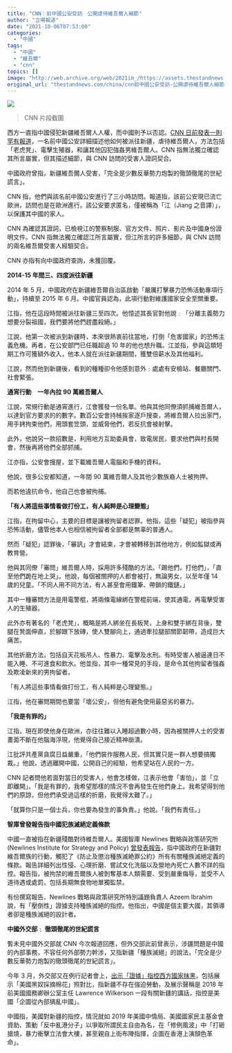 ```yaml
---
title: "CNN：前中國公安受訪　公開虐待維吾爾人細節"
author: "立場報道"
date: "2021-10-06T07:53:00"
categories:
  - "中國"
tags:
  - "中國"
  - "維吾爾"
  - "cnn"
topics: []
image: "http://web.archive.org/web/2021im_/https://assets.thestandnews.com/media/photos/Screenshot_2021-10-06_01.13.06.png"
original_url: "thestandnews.com/china/cnn前中國公安受訪-公開虐待維吾爾人細節"
---
```

![](http://web.archive.org/web/2021im_/https://assets.thestandnews.com/media/photos/Screenshot_2021-10-06_01.13.06.png)
> CNN 片段截圖

西方一直指中國侵犯新疆維吾爾人人權，而中國則予以否認。[CNN 日前發表一則罕有報道](http://web.archive.org/web/20211015151017/https://edition.cnn.com/2021/10/04/china/xinjiang-detective-torture-intl-hnk-dst/index.html)，一名前中國公安詳細描述他如何被派往新疆，虐待維吾爾人，方法包括「老虎凳」、電擊生殖器，和讓其他囚犯強姦男維吾爾人。CNN 指無法獨立確認其所言屬實，但其描述細節，與 CNN 訪問的受害人證詞契合。

中國政府曾指，新疆維吾爾人受害，「完全是少數反華勢力炮製的徹頭徹尾的世紀謊言」。

CNN 指，他們與該名前中國公安進行了三小時訪問。報道指，該前公安現已流亡歐洲，訪問也是在歐洲進行。該公安要求匿名，僅被稱為「江（Jiang 之音譯）」，以保護其中國的家人。

CNN 為確認其證詞，已檢視江的警察制服、官方文件、照片、影片及中國身份證明文件。CNN 指無法獨立確認江所言屬實，但江所言的許多細節，與 CNN 訪問的兩名維吾爾受害人經驗契合。

CNN 亦指有向中國政府查詢，未獲回覆。

**2014-15 年間三、四度派往新疆**

2014 年 5 月，中國政府在新疆維吾爾自治區啟動「嚴厲打擊暴力恐怖活動專項行動」，持續至 2015 年 6 月。中國官員認為，此項行動對維護國家安全至關重要。

江指，他在這段時間被派往新疆三至四次。他憶述其長官對他說﹕「分離主義勢力想要分裂祖國，我們要將他們趕盡殺絕。」

江說，他第一次被派到新疆時，本來很熱衷前往當地，打倒「危害國家」的恐怖主義危機。再者，在公安部門已任職超過 10 年的他也想升職。江並指，參與這類短期工作可獲額外收入，他本人就在派往新疆期間，獲雙倍薪水及其他福利。

江說，然而他到新疆後，看到的種種卻令他感到意外﹕處處有安檢站、餐廳關門、社會緊張。

**通宵行動　一年內拉 90 萬維吾爾人**

江說，常規行動是通宵進行，江會獲發一份名單。他與其他同僚須抓捕維吾爾人，以達到官方要求的的數字。數百公安會持械挨家逐戶搜查，將維吾爾人拉出家門，用手銬拘束他們，用頭套笠頭，並威脅他們，若反抗會被射擊。

此外，他說另一款招數是，利用地方互助委員會，致電居民，要求他們與村長開會，然後再將他們全部抓捕。

江亦指，公安會搜屋，並下載維吾爾人電腦和手機的資料。

他說，很多公安都知道，一年間 90 萬維吾爾人及其他少數族裔人士被拘押。

而若他違抗命令，他自己也會被拘捕。

**「有人將這些事情看做打份工，有人純粹是心理變態」**

江指，在拘留中心，主要的目標是讓被拘留者認罪。他指，這些「疑犯」被指參與恐怖活動，儘管他本人也相信被拘留者全部都是無辜的普通人。

然而「疑犯」認罪後，「審訊」才會結束，才會被轉移到其他地方，例如監獄或再教育營。

他與其同僚「審問」維吾爾人時，採用許多殘酷的方法。「踢他們，打他們」，「直至他們跪在地上哭」。他說，每個被關押的人都會被打，無論男女，以至年僅 14 歲的兒童。「不同人用不同方法，有人甚至會用鐵筆、帶鎖的鐵鏈。」

其中一種審問方法是用電警棍，將兩條電線綁在警棍前端，使其通電，再電擊受害人的生殖器。

此外亦有著名的「老虎凳」，概略是將人綁坐在長板凳，上身和雙手綁在背後，雙腿在凳面伸直，於腳跟下放磚，使人雙腳向上，通過牽拉腿部關節韌帶，造成巨大痛苦。

其他折磨方法，包括自天花板吊人、性暴力、電擊及水刑。有時受害人被逼連日不能入睡、不可進食和飲水。他並指，其中一種常見的手段，是命令其他拘留者強姦及欺凌新來的男拘留者。

「有人將這些事情看做打份工，有人純粹是心理變態。」

江指，他在審問期間也要當「壞公安」，但他有避免使用最惡劣的暴力。

**「我是有罪的」**

江指，現在即使他身在歐洲，亦往往難以入睡超過數小時，因為被關押人士的受害畫面不斷在他腦海浮現，他覺得自己接近精神崩潰。

江批評共產黨貪腐日益嚴重，「他們裝作服務人民，但其實只是一群人想要搞獨裁。」他說，透過離開中國，公開自己的經驗，他希望站在人民的一方。

CNN 記者問他若面對當日的受害人，他會怎樣做，江表示他會「害怕」，並「立即離開」。「我是有罪的，我希望那樣的情況不會再發生在他們身上。我希望得到他們的原諒，但他們承受過這樣的折磨，我覺得太難了。」

「就算你只是一個士兵，你也要為發生的事負責。」他說。「我們有責任。」

**智庫曾發報告指中國犯族滅絕定義條款**

中國一直被指在新疆殘酷對待維吾爾人。美國智庫 Newlines 戰略與政策研究所 (Newlines Institute for Strategy and Policy) [曾發表報告](../../international/%E7%BE%8E%E6%99%BA%E5%BA%AB%E5%A0%B1%E5%91%8A-%E4%B8%AD%E5%9C%8B%E5%B0%8D%E7%B6%AD%E5%90%BE%E7%88%BE%E6%97%8F%E8%A1%8C%E7%82%BA-%E8%A7%B8%E7%8A%AF%E8%81%AF%E5%90%88%E5%9C%8B%E5%85%AC%E7%B4%84%E6%89%80%E6%9C%89%E7%A8%AE%E6%97%8F%E6%BB%85%E7%B5%B6%E5%AE%9A%E7%BE%A9%E6%A2%9D%E6%AC%BE)，指中國政府在新疆對維吾爾族的行動，觸犯了《防止及懲治種族滅絶罪公約》所有有關種族滅絕定義的條款。報告詳細列出性侵、心理折磨、嘗試文化洗腦以及營地內死亡人數不詳的指控。報告指，被拘禁的維吾爾族人被剝奪基本人類需要、受到嚴重侮辱，並受不人道待遇或處罰，包括長期無食物地單獨監禁。

有份撰寫報告、Newlines 戰略與政策研究所特別議題負責人 Azeem Ibrahim 說，有「壓倒性」證據支持種族滅絕的指控。他指出，中國是個主要大國，其領導者卻是種族滅絕的設計者。

**中國外交部﹕ 徹頭徹尾的世紀謊言**

暫未見中國外交部就 CNN 今次報道回應，但外交部此前曾表示，涉疆問題是中國的內部事務，不容任何外部勢力幹涉，又指新疆「種族滅絕」的說法，「完全是少數反華勢力炮製的徹頭徹尾的世紀謊言」。

今年 3 月，外交部又在例行記者會上，[出示「證據」指控西方國家抹黑](../../china/%E5%9B%9E%E6%87%89%E6%96%B0%E5%BD%8A%E4%BA%BA%E6%AC%8A%E6%8C%87%E6%8E%A7-%E8%8F%AF%E6%98%A5%E7%91%A9%E6%96%A5%E7%BE%8E%E5%9C%8B%E4%BC%81%E5%9C%96%E6%90%9E%E4%BA%82%E4%B8%AD%E5%9C%8B-%E5%A6%82-cia-%E7%AD%96%E5%8B%95%E5%8F%8D%E4%BF%AE%E4%BE%8B%E6%9A%B4%E5%8A%9B%E8%A1%9D%E6%93%8A)，包括展示「美國黑奴採摘棉花」照對比，指新疆不存在強迫勞動，及展示聲稱是 2018 年前美國國務卿辦公室主任 Lawrence Wilkerson 一段有關新疆的講話，指控是美國「企圖從內部搞亂中國」。

中國指，美國對新疆的指控，情況就如 2019 年美國中情局、美國國家民主基金會資助、策動「反中亂港分子」以爭取所謂民主自由為名，在「修例風波」中「打砸搶燒，暴力衝擊立法會大樓，甚至親自上街布陣指揮，企圖在香港上演顏色革命」。